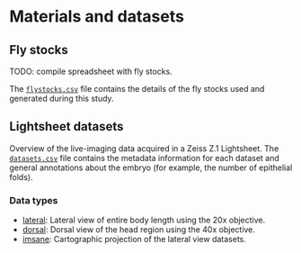 # Materials and datasets

## Fly stocks

TODO: compile spreadsheet with fly stocks.

The [`flystocks.csv`](flystocks.csv) file contains the details of the fly stocks used and generated during this study.

## Lightsheet datasets

Overview of the live-imaging data acquired in a Zeiss Z.1 Lightsheet.
The [`datasets.csv`](datasets.csv) file contains the metadata information for each dataset and general annotations about the embryo (for example, the number of epithelial folds).

### Data types

- [lateral](lateral): Lateral view of entire body length using the 20x objective.
- [dorsal](dorsal): Dorsal view of the head region using the 40x objective.
- [imsane](imsane): Cartographic projection of the lateral view datasets.


